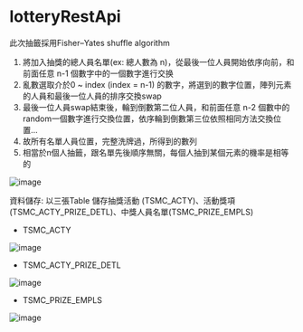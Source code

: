 # lotteryRestApi
此次抽籤採用Fisher–Yates shuffle algorithm

1. 將加入抽獎的總人員名單(ex: 總人數為 n)，從最後一位人員開始依序向前，和前面任意 n-1 個數字中的一個數字進行交换
2. 亂數選取介於0 ~ index (index = n-1) 的數字，將選到的數字位置，陣列元素的人員和最後一位人員的排序交換swap
3. 最後一位人員swap結束後，輪到倒數第二位人員，和前面任意 n-2 個數中的random一個數字進行交換位置，依序輪到倒數第三位依照相同方法交換位置...
4. 故所有名單人員位置，完整洗牌過，所得到的數列
5. 相當於n個人抽籤，跟名單先後順序無關，每個人抽到某個元素的機率是相等的

![image](https://user-images.githubusercontent.com/72732535/172470594-1304022a-afb8-4b32-9788-aa6353b5935d.png)


資料儲存: 以三張Table 儲存抽獎活動 (TSMC_ACTY)、活動獎項(TSMC_ACTY_PRIZE_DETL)、中獎人員名單(TSMC_PRIZE_EMPLS)

- TSMC_ACTY

![image](https://user-images.githubusercontent.com/72732535/172450211-5a8a8864-fb6f-4c36-9775-c62e8acb6648.png)


- TSMC_ACTY_PRIZE_DETL

![image](https://user-images.githubusercontent.com/72732535/172060486-805b7147-9145-4e48-bb8c-1538479a951d.png)




- TSMC_PRIZE_EMPLS

![image](https://user-images.githubusercontent.com/72732535/172060262-4c244310-258d-4196-b019-739f00fba54a.png)
